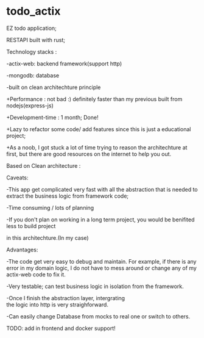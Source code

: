 # todo_actix
EZ todo application;

RESTAPI built with rust;

Technology stacks :

-actix-web: backend framework(support http)

-mongodb: database

-built on clean architechture principle 

+Performance : not bad :) definitely faster than 
my previous built from nodejs(express-js)

+Development-time : 1 month; Done!

+Lazy to refactor some code/ add features since
this is just a educational project;

+As a noob, I got stuck a lot of time trying to
reason the architechture at first, but there are
good resources on the internet to help you out.


Based on Clean architecture :

Caveats:

-This app get complicated very fast with all the 
abstraction that is needed to extract the business
logic from framework code;

-Time consuming / lots of planning

-If you don't plan on working in a long term project,
you would be benifited less to build project

in this architechture.(In my case)

Advantages:

-The code get very easy to debug and maintain. For
example, if there is any error in my domain logic,
I do not have to mess around or change any of my
actix-web code to fix it.

-Very testable; can test business logic in isolation 
from the framework.

-Once I finish the abstraction layer, intergrating  
the logic into http is very straighforward.

-Can easily change Database from mocks to real one
or switch to others.


TODO: add in frontend and docker support!
